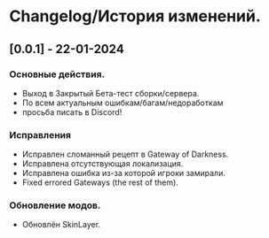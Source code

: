# Changelog/История изменений.

## [0.0.1] - 22-01-2024

### Основные действия.
- Выход в Закрытый Бета-тест сборки/сервера.
- По всем актуальным ошибкам/багам/недоработкам
- просьба писать в Discord!

### Исправления
- Исправлен сломанный рецепт в Gateway of Darkness.
- Исправлена​​ отсутствующая локализация.
- Исправлена ошибка из-за которой игроки замирали.
- Fixed errored Gateways (the rest of them).

### Обновление модов.
- Обновлён SkinLayer.
